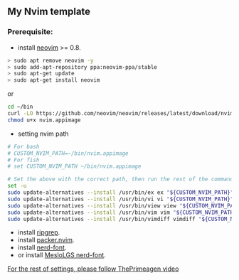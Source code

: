 ## My Nvim template
### Prerequisite: 
- install [neovim](https://github.com/neovim/neovim/wiki/Installing-Neovim) >= 0.8.
```bash
> sudo apt remove neovim -y
> sudo add-apt-repository ppa:neovim-ppa/stable
> sudo apt-get update
> sudo apt-get install neovim
```
or
```bash
cd ~/bin
curl -LO https://github.com/neovim/neovim/releases/latest/download/nvim.appimage
chmod u+x nvim.appimage
```
- setting nvim path
```bash
# For bash
# CUSTOM_NVIM_PATH=~/bin/nvim.appimage
# For fish
# set CUSTOM_NVIM_PATH ~/bin/nvim.appimage

# Set the above with the correct path, then run the rest of the commands:
set -u
sudo update-alternatives --install /usr/bin/ex ex "${CUSTOM_NVIM_PATH}" 110
sudo update-alternatives --install /usr/bin/vi vi "${CUSTOM_NVIM_PATH}" 110
sudo update-alternatives --install /usr/bin/view view "${CUSTOM_NVIM_PATH}" 110
sudo update-alternatives --install /usr/bin/vim vim "${CUSTOM_NVIM_PATH}" 110
sudo update-alternatives --install /usr/bin/vimdiff vimdiff "${CUSTOM_NVIM_PATH}" 110
```

- install [ripgrep](https://github.com/BurntSushi/ripgrep).
- install [packer.nvim](https://github.com/wbthomason/packer.nvim).
- install [nerd-font](https://www.nerdfonts.com/font-downloads).
- or install [MesloLGS nerd-font](https://github.com/ryanoasis/nerd-fonts/blob/master/patched-fonts/Meslo/M/Regular/complete/Meslo%20LG%20M%20Regular%20Nerd%20Font%20Complete.ttf).

[For the rest of settings, please follow ThePrimeagen video](https://www.youtube.com/watch?v=w7i4amO_zaE)
